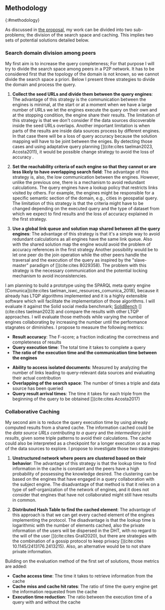 ## Methodology
{:#methodology}

As discussed in [the proposal](#proposal), my work can be divided into two sub-problems;
the division of the search space and caching. 
This implies two sets of potential solutions detailed below.

### Search domain division among peers

My first aim is to increase the query completeness;
For that purpose I will try to divide the search space among peers in a P2P network.
It has to be considered first that the topology of the domain is not known, 
so we cannot divide the search space a priori.
Below I present three strategies to divide the domain and process the query. 

1. **Collect the seed URLs and divide them between the query engines**: 
The advantage of this strategy is the communication between the engines is minimal,
at the start or at a moment when we have a large number of URLs we let the engines execute the query on their own and at
the stopping condition, the engine share their results.
The limitation of this strategy is that we don't consider if the data sources discoverable inside the seed URLs overlaps.
Another important limitation is when parts of the results are inside data sources process by different engines.
In that case there will be a loss of query accuracy because the solution mapping will have to be joint between the eniges.
By detecting those cases and using adaptative query planning [](cite:cites taelman2023, Acosta2011), it would be possible change strategy to avoid the loss of accuracy .

2. **Set the reachability criteria of each engine so that they cannot or are less likely to have overlapping search field**:
The advantage of this strategy is, also, the low communication between the engines.
However, unlike the previous one, there is a mechanism to avoid redundant calculations.
The query engines have a lookup policy that restricts links visited by others.
For example, the engines might be responsible for a specific semantic section of the domain, 
e.g., cities in geospatial query. 
The limitation of this strategy is that the criteria might have to be changed depending on the executed query
and the type of dataset from which we expect to find results and the loss of accuracy explained in the first strategy.

3. **Use a global link queue and solution map shared between all the query engines**:
The advantage of this strategy is that it's a simple way to avoid redundant calculations as all engines have the same link queue.
Also with the shared solution map the engine would avoid the problem of accuracy references in the first strategy
Another possibility would be to let one peer do the join operation while the other peers handle the traversal and
the execution of the query as inspired by the "slave-master" paradigm of [](cite:cites 8029358).
The problem with this strategy is the necessary communication and the potential locking mechanism to avoid inconsistencies.


I am planning to build a prototype using the SPARQL meta query engine [Comunica](cite:cites taelman_iswc_resources_comunica_2018),
because it already has LTQP algorithms implemented and it is a highly extensible software which 
will facilitate the implementation of those algorithms.
I will evaluate it against the Solid social media benchmark;
[SolidBench](https://github.com/SolidBench/SolidBench.js) [](cite:cites taelman2023)
and compare the results with other LTQP approaches.
I will evaluate those methods while varying the number of engines
collaborating by increasing the number until the performance stagnates or diminishes.
I propose to measure the following metrics:

- **Result accuracy**: The F-score; a fraction indicating the correctness and completeness of results
- **Query execution time**: The total time it takes to complete a query
- **The ratio of the execution time and the communication time between the engines**
<!-- Not sure yet how to do it-->
- **Ability to access isolated documents**: Measured by analyzing the number of links leading to query-relevant data sources and evaluating their actual contribution
- **Overlapping of the search space**: The number of times a triple and data source has been queried
- **Query result arrival times**: The time it takes for each triple from the beginning of the query to be obtained [](cite:cites Acosta2017)

### Collaborative Caching

My second aim is to reduce the query execution time by using already computed results from a shared cache.
The information cached could be the *data source URLs contributing to a query* and
the *intermediary joint results*, given some triple patterns to avoid their calculations.
The cache could also be interpreted as a checkpoint for a longer execution or as a map of the data sources to explore.
I propose to investigate those two strategies:

1. **Unstructured network where peers are clustered based on their behavior**: 
The advantage of this strategy is that the lookup time to find information in the cache is constant and the peers 
have a high probability of possessing the knowledge desired. 
The clustering can be based on the engines that have engaged in a query collaboration with the subject engine.
The disadvantage of that method is that it relies on a type of self-organization of the network of engines,
and it does not consider that engines that have not collaborated might still have results in common.

2. **Distributed Hash Table to find the cached element**:
The advantage of this approach is that we can get every cached element of the engines implementing the protocol.
The disadvantage is that the lookup time is logarithmic with the number of elements cached,
also the private information of the users will be dispersed in the DHT, with no regard to the will of the user [](cite:cites Grall2020),
but there are strategies with the combination of a gossip protocol to keep privacy [](cite:cites 10.1145/2413176.2413215).
Also, an alternative would be to not share private information.

Building on the evaluation method of the first set of solutions, those metrics are added:

- **Cache access time**: The time it takes to retrieve information from the cache
- **Cache miss and cache hit rates**: The ratio of time the query engine get the information requested from the cache
- **Execution time reduction**: The ratio between the execution time of a query with and without the cache
